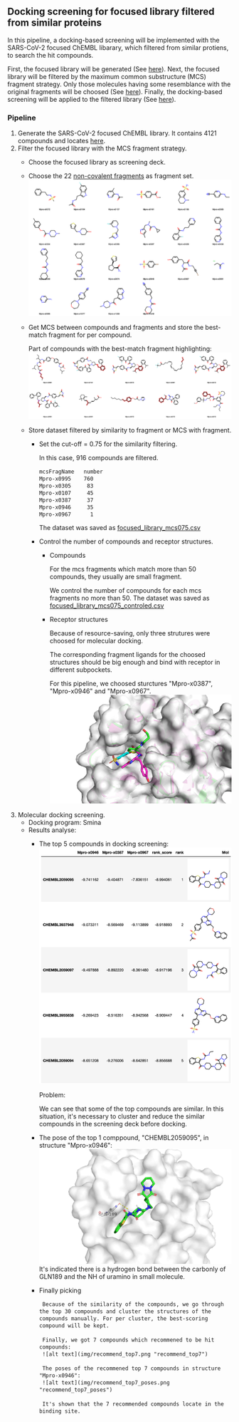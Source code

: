 ## Docking screening for focused library filtered from similar proteins
In this pipeline, a docking-based screening will be implemented with the SARS-CoV-2 focused ChEMBL libarary, which filtered from similar protiens, to search the hit compounds.

First, the focused library will be generated (See [here](https://github.com/volkamerlab/covid19-SBapproach/tree/master/code/focused_library_similar_proteins)).
Next, the focused library will be filtered by the maximum common substructure (MCS) fragment strategy. Only those molecules having some resemblance with the original fragments will be choosed (See [here](https://github.com/volkamerlab/covid19-SBapproach/tree/master/notebooks/filter_screeningdeck_by_fragment_similarity.ipynb)).
Finally, the docking-based screening will be applied to the filtered library (See [here](https://github.com/volkamerlab/covid19-SBapproach/tree/master/code/docking)).

### Pipeline
1. Generate the SARS-CoV-2 focused ChEMBL library. It contains 4121 compounds and locates [here](https://github.com/volkamerlab/covid19-SBapproach/tree/master/data/focused_library_similar_proteins/focused_library.csv).
2. Filter the focused library with the MCS fragment strategy.
    * Choose the focused library as screening deck.
    * Choose the 22 [non-covalent fragments](https://github.com/volkamerlab/covid19-SBapproach/tree/master/data/fragments/non_covalent_fragments2D.sdf) as fragment set.
    ![alt text](img/non_covalent_fragments.png "non-covalent fragments")
    * Get MCS between compounds and fragments and store the best-match fragment for per compound.
    
      Part of compounds with the best-match fragment highlighting:
    ![alt text](img/highlight_best_fragments.png "part of the compounds with highlight-best-fragment")
    * Store dataset filtered by similarity to fragment or MCS with fragment.
      * Set the cut-off = 0.75 for the similarity filtering.

        In this case, 916 compounds are filtered.
        ```
        mcsFragName   number
        Mpro-x0995    760
        Mpro-x0305     83
        Mpro-x0107     45
        Mpro-x0387     37
        Mpro-x0946     35
        Mpro-x0967      1
        ```
        The dataset was saved as [focused_library_mcs075.csv](https://github.com/volkamerlab/covid19-SBapproach/tree/master/focused_library_docking_screening_pipeline/result_data/focused_library_mcs075.csv)
      * Control the number of compounds and receptor structures.
        * Compounds

            For the mcs fragments which match more than 50 compounds, they usually are small fragment.

            We control the number of compounds for each mcs fragments no more than 50. The dataset was saved as [focused_library_mcs075_controled.csv](https://github.com/volkamerlab/covid19-SBapproach/tree/master/focused_library_docking_screening_pipeline/result_data/focused_library_mcs075_controled.csv)

        * Receptor structures

            Because of resource-saving, only three strutures were choosed for molecular docking.

            The corresponding fragment ligands for the choosed structures should be big enough and bind with receptor in different subpockets.

            For this pipeline, we choosed sturctures "Mpro-x0387", "Mpro-x0946" and "Mpro-x0967".
            ![alt text](img/receptor_structures.png "receptor_structures")
3. Molecular docking  screening.
   * Docking program: Smina
   * Results analyse:
     * The top 5 compounds in docking screening:
            ![alt text](img/docking_results_top5.png "docking_results_top5")

        Problem:

        We can see that some of the top compounds are similar. In this  situation, it's necessary to cluster and reduce the similar compounds in the screening deck before docking.

     *  The pose of the top 1 comppound, "CHEMBL2059095", in structure "Mpro-x0946":
            ![alt text](img/docking_pose_top1.png "docking_pose_top1")
            It's indicated there is a hydrogen bond between the carbonly of GLN189 and the NH of uramino in small molecule.  
     * Finally picking
            
            Because of the similarity of the compounds, we go through the top 30 compounds and cluster the structures of the compounds manually. For per cluster, the best-scoring compound will be kept.
            
            Finally, we got 7 compounds which recommened to be hit compounds:
            ![alt text](img/recommend_top7.png "recommend_top7")
            
            The poses of the recommened top 7 compounds in structure "Mpro-x0946":
            ![alt text](img/recommend_top7_poses.png "recommend_top7_poses")
            
            It's shown that the 7 recommended compounds locate in the binding site. 
      


